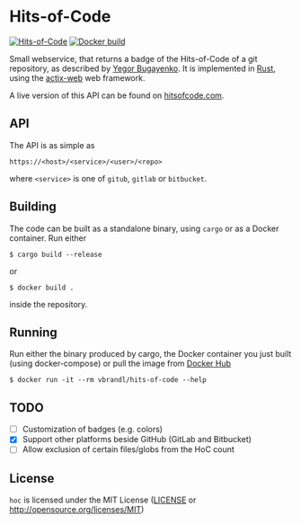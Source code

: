 # Hits-of-Code

[![Hits-of-Code](https://hitsofcode.com/github/vbrandl/hoc)](https://hitsofcode.com/view/github/vbrandl/hoc)
[![Docker build](https://img.shields.io/docker/cloud/build/vbrandl/hits-of-code.svg)](https://hub.docker.com/r/vbrandl/hits-of-code)

Small webservice, that returns a badge of the Hits-of-Code of a git repository, as described by [Yegor
Bugayenko](https://www.yegor256.com/2014/11/14/hits-of-code.html). It is implemented in
[Rust](https://www.rust-lang.org/), using the [actix-web](https://actix.rs/) web framework.

A live version of this API can be found on [hitsofcode.com](https://hitsofcode.com/).

## API

The API is as simple as

```
https://<host>/<service>/<user>/<repo>
```

where `<service>` is one of `gitub`, `gitlab` or `bitbucket`.


## Building

The code can be built as a standalone binary, using `cargo` or as a Docker container. Run either

```
$ cargo build --release
```

or

```
$ docker build .
```

inside the repository.


## Running

Run either the binary produced by cargo, the Docker container you just built (using docker-compose) or pull the image
from [Docker Hub](https://hub.docker.com/r/vbrandl/hits-of-code)

```
$ docker run -it --rm vbrandl/hits-of-code --help
```


## TODO

* [ ] Customization of badges (e.g. colors)
* [x] Support other platforms beside GitHub (GitLab and Bitbucket)
* [ ] Allow exclusion of certain files/globs from the HoC count

## License

`hoc` is licensed under the MIT License ([LICENSE](LICENSE) or http://opensource.org/licenses/MIT)
